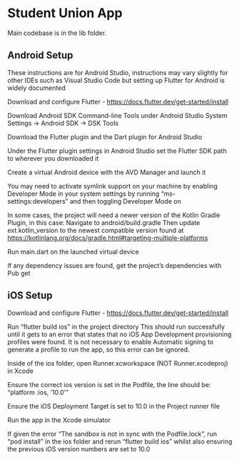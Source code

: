 # Student Union App

Main codebase is in the lib folder.

Android Setup
-----------------------------------------------------------------------------------------------------------------------------
These instructions are for Android Studio, instructions may vary slightly for other IDEs such as Visual Studio Code but setting up Flutter for Android is widely documented

Download and configure Flutter - https://docs.flutter.dev/get-started/install

Download Android SDK Command-line Tools under Android Studio System Settings -> Android SDK -> DSK Tools

Download the Flutter plugin and the Dart plugin for Android Studio

Under the Flutter plugin settings in Android Studio set the Flutter SDK path to wherever you downloaded it

Create a virtual Android device with the AVD Manager and launch it

You may need to activate symlink support on your machine by enabling Developer Mode in your system settings by running “ms-settings:developers” and then toggling Developer Mode on

In some cases, the project will need a newer version of the Kotlin Gradle Plugin, in this case:
Navigate to android/build.gradle
Then update ext.kotlin_version to the newest compatible version found at https://kotlinlang.org/docs/gradle.html#targeting-multiple-platforms

Run main.dart on the launched virtual device

If any dependency issues are found, get the project’s dependencies with Pub get 


iOS Setup
---------------------------------------------------------------------------------------------------------------------------
Download and configure Flutter - https://docs.flutter.dev/get-started/install

Run “flutter build ios” in the project directory
This should run successfully until it gets to an error that states that no iOS App Development provisioning profiles were found. It is not necessary to enable Automatic signing to generate a profile to run the app, so this error can be ignored.

Inside of the ios folder, open Runner.xcworkspace (NOT Runner.xcodeproj) in Xcode

Ensure the correct ios version is set in the Podfile, the line should be: “platform :ios, ’10.0’”

Ensure the iOS Deployment Target is set to 10.0 in the Project runner file

Run the app in the Xcode simulator

If given the error “The sandbox is not in sync with the Podfile.lock”, run “pod install” in the ios folder and rerun “flutter build ios” whilst also ensuring the previous iOS version numbers are set to 10.0
